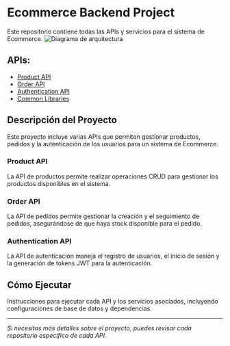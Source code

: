 # Ecommerce Backend Project

Este repositorio contiene todas las APIs y servicios para el sistema de Ecommerce.
![Diagrama de arquitectura](./images/diagrama-arquitectura.png)
## APIs:
- [Product API](#)
- [Order API](#)
- [Authentication API](#)
- [Common Libraries](#)

## Descripción del Proyecto

Este proyecto incluye varias APIs que permiten gestionar productos, pedidos y la autenticación de los usuarios para un sistema de Ecommerce.

### Product API
La API de productos permite realizar operaciones CRUD para gestionar los productos disponibles en el sistema.

### Order API
La API de pedidos permite gestionar la creación y el seguimiento de pedidos, asegurándose de que haya stock disponible para el pedido.

### Authentication API
La API de autenticación maneja el registro de usuarios, el inicio de sesión y la generación de tokens JWT para la autenticación.

## Cómo Ejecutar

Instrucciones para ejecutar cada API y los servicios asociados, incluyendo configuraciones de base de datos y dependencias.

---

*Si necesitas más detalles sobre el proyecto, puedes revisar cada repositorio específico de cada API.*

